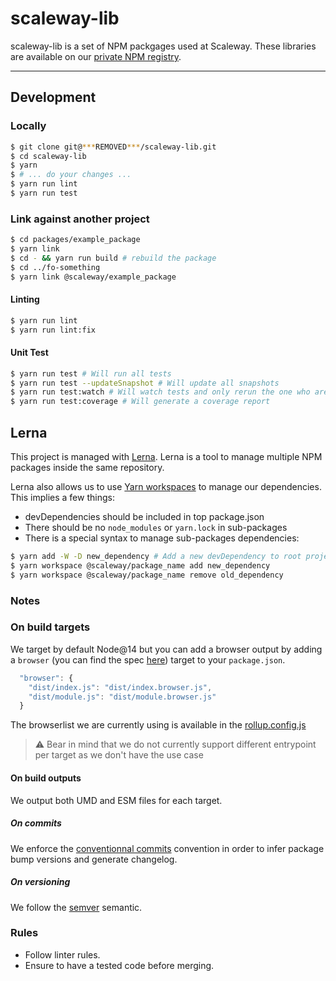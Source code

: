 # scaleway-lib

scaleway-lib is a set of NPM packgages used at Scaleway. These libraries are available on our [private NPM registry](https://***REMOVED***).

---

## Development

### Locally

```bash
$ git clone git@***REMOVED***/scaleway-lib.git
$ cd scaleway-lib
$ yarn
$ # ... do your changes ...
$ yarn run lint
$ yarn run test
```

### Link against another project

```bash
$ cd packages/example_package
$ yarn link
$ cd - && yarn run build # rebuild the package
$ cd ../fo-something
$ yarn link @scaleway/example_package
```

#### Linting

```bash
$ yarn run lint
$ yarn run lint:fix
```

#### Unit Test

```bash
$ yarn run test # Will run all tests
$ yarn run test --updateSnapshot # Will update all snapshots
$ yarn run test:watch # Will watch tests and only rerun the one who are modified
$ yarn run test:coverage # Will generate a coverage report
```

## Lerna

This project is managed with [Lerna](https://lerna.js.org). Lerna is a tool to manage multiple NPM packages inside the same repository.

Lerna also allows us to use [Yarn workspaces](https://classic.yarnpkg.com/en/docs/workspaces/) to manage our dependencies. This implies a few things:

- devDependencies should be included in top package.json
- There should be no `node_modules` or `yarn.lock` in sub-packages
- There is a special syntax to manage sub-packages dependencies:

```bash
$ yarn add -W -D new_dependency # Add a new devDependency to root project
$ yarn workspace @scaleway/package_name add new_dependency
$ yarn workspace @scaleway/package_name remove old_dependency
```

### Notes

### On build targets

We target by default Node@14 but you can add a browser output by adding a `browser` (you can find the spec [here](https://github.com/defunctzombie/package-browser-field-spec)) target to your `package.json`.

```js
  "browser": {
    "dist/index.js": "dist/index.browser.js",
    "dist/module.js": "dist/module.browser.js"
  }
```

The browserlist we are currently using is available in the [rollup.config.js](./rollup.config.js)

> :warning: Bear in mind that we do not currently support different entrypoint per target as we don't have the use case

#### On build outputs

We output both UMD and ESM files for each target.

##### On commits

We enforce the [conventionnal commits](https://www.conventionalcommits.org) convention in order to infer package bump versions and generate changelog.

##### On versioning

We follow the [semver](http://semver.org/) semantic.

### Rules

- Follow linter rules.
- Ensure to have a tested code before merging.
